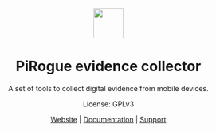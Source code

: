 <div align="center">
<img width="60px" src="https://pts-project.org/android-chrome-512x512.png">
<h1>PiRogue evidence collector</h1>
<p>
A set of tools to collect digital evidence from mobile devices.
</p>
<p>
License: GPLv3
</p><p>
<a href="https://pts-project.org">Website</a> | 
<a href="https://pts-project.org/docs/pirogue/overview/">Documentation</a> | 
<a href="https://discord.gg/qGX73GYNdp">Support</a>
</p>
</div>
